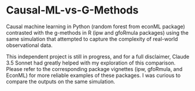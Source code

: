 # Causal-ML-vs-G-Methods
Causal machine learning in Python (random forest from econML package) contrasted with the g-methods in R (ipw and gfoRmula packages) using the same simulation that attempted to capture the complexity of real-world observational data.

This independent project is still in progress, and for a full disclaimer, Claude 3.5 Sonnet had greatly helped with my exploration of this comparison. 
Please refer to the corresponding package vignettes (ipw, gfoRmula, and EconML) for more reliable examples of these packages. I was curious to compare the outputs on the same simulation.
